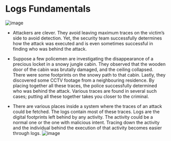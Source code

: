 # Logs Fundamentals
![image](https://github.com/user-attachments/assets/39aee069-ce52-42cf-b00f-c7b03fcf5b1a)

- Attackers are clever. They avoid leaving maximum traces on the victim’s side to avoid detection. Yet, the security team successfully determines how the attack was executed and is even sometimes successful in finding who was behind the attack.

- Suppose a few policemen are investigating the disappearance of a precious locket in a snowy jungle cabin. They observed that the wooden door of the cabin was brutally damaged, and the ceiling collapsed. There were some footprints on the snowy path to that cabin. Lastly, they discovered some CCTV footage from a neighbouring residence. By placing together all these traces, the police successfully determined who was behind the attack. Various traces are found in several such cases; putting all these together takes you closer to the criminal.
- There are various places inside a system where the traces of an attack could be fetched. The logs contain most of these traces. Logs are the digital footprints left behind by any activity. The activity could be a normal one or the one with malicious intent. Tracing down the activity and the individual behind the execution of that activity becomes easier through logs.
![image](https://github.com/user-attachments/assets/a5af7fd9-d5fa-43f1-8187-d0a3381dbc40)


